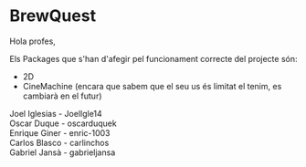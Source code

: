 # BrewQuest

Hola profes,

Els Packages que s'han d'afegir pel funcionament correcte del projecte són: 
- 2D
- CineMachine (encara que sabem que el seu us és limitat el tenim, es cambiarà en el futur)



Joel Iglesias - Joellgle14<br>
Oscar Duque - oscarduquek<br>
Enrique Giner - enric-1003<br>
Carlos Blasco - carlinchos<br>
Gabriel Jansà - gabrieljansa
